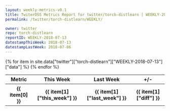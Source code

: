 ```yaml
---
layout: weekly-metrics-v0.1
title: TwiterOSS Metrics Report for twitter/torch-distlearn | WEEKLY-2018-07-13
permalink: /twitter/torch-distlearn/WEEKLY/

owner: twitter
repo: torch-distlearn
reportID: WEEKLY-2018-07-13
datestampThisWeek: 2018-07-13
datestampLastWeek: 2018-07-06
---
```


<table style="width: 100%">
    <tr>
        <th>Metric</th>
        <th>This Week</th>
        <th>Last Week</th>
        <th>+/-</th>
    </tr>
    {% for item in site.data["twitter"]["torch-distlearn"]["WEEKLY-2018-07-13"]["data"] %}
    <tr>
        <th>{{ item[0] }}</th>
        <th>{{ item[1]["this_week"] }}</th>
        <th>{{ item[1]["last_week"] }}</th>
        <th>{{ item[1]["diff"] }}</th>
    </tr>
    {% endfor %}
</table>


